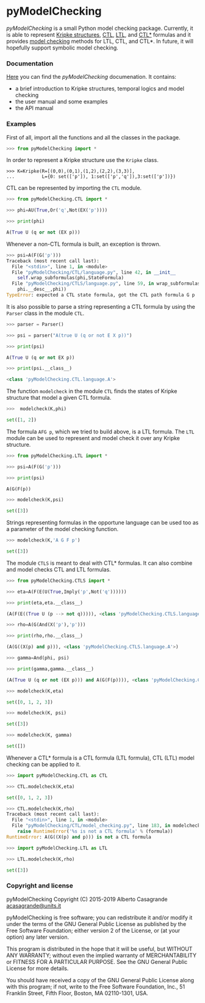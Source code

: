 # pyModelChecking
*pyModelChecking* is a small Python model checking package. Currently, it is able to represent
[Kripke structures][Kripke], [CTL][CTL], [LTL][LTL], and [CTL*][CTLS] formulas and
it provides [model checking][modelchecking] methods for LTL, CTL, and CTL*.
In future, it will hopefully support symbolic model checking.

[Kripke]: https://en.wikipedia.org/wiki/Kripke_structure_%28model_checking%29
[CTL]: https://en.wikipedia.org/wiki/Computation_tree_logic
[modelchecking]: https://en.wikipedia.org/wiki/Model_checking
[LTL]: https://en.wikipedia.org/wiki/Linear_temporal_logic
[CTLS]: https://en.wikipedia.org/wiki/CTL*

### Documentation

[Here][last_doc] you can find the *pyModelChecking* documenation. It contains:
* a brief introduction to Kripke structures, temporal logics and model checking
* the user manual and some examples
* the API manual  

[last_doc]: https://pymodelchecking.readthedocs.io/

### Examples

First of all, import all the functions and all the classes in the package.

```python
>>> from pyModelChecking import *
```

In order to represent a Kripke structure use the `Kripke` class.

```
>>> K=Kripke(R=[(0,0),(0,1),(1,2),(2,2),(3,3)],
...          L={0: set(['p']), 1:set(['p','q']),3:set(['p'])})
```

CTL can be represented by importing the `CTL` module.

```python
>>> from pyModelChecking.CTL import *

>>> phi=AU(True,Or('q',Not(EX('p'))))

>>> print(phi)

A(True U (q or not (EX p)))
```

Whenever a non-CTL formula is built, an exception is thrown.

```python
>>> psi=A(F(G('p')))
Traceback (most recent call last):
  File "<stdin>", line 1, in <module>
  File "pyModelChecking/CTL/language.py", line 42, in __init__
    self.wrap_subformulas(phi,StateFormula)
  File "pyModelChecking/CTLS/language.py", line 59, in wrap_subformulas
    phi.__desc__,phi))
TypeError: expected a CTL state formula, got the CTL path formula G p
```

It is also possible to parse a string representing a CTL formula by using the `Parser` class in the module `CTL`.

```python
>>> parser = Parser()

>>> psi = parser("A(true U (q or not E X p))")

>>> print(psi)

A(True U (q or not EX p))

>>> print(psi.__class__)

<class 'pyModelChecking.CTL.language.A'>
```

The function `modelcheck` in the module `CTL` finds the states of Kripke structure that model a given CTL formula.

```python
>>>  modelcheck(K,phi)

set([1, 2])
```

The formula `AFG p`, which we tried to build above, is a LTL formula.
The `LTL` module can be used to represent and
model check it over any Kripke structure.

```python
>>> from pyModelChecking.LTL import *

>>> psi=A(F(G('p')))

>>> print(psi)

A(G(F(p))

>>> modelcheck(K,psi)

set([3])
```

Strings representing formulas in the opportune language can be used too as a parameter of the model checking function.

```python
>>> modelcheck(K,'A G F p')

set([3])
```

The module `CTLS` is meant to deal with CTL* formulas. It can also combine and model checks CTL and LTL formulas.

```python
>>> from pyModelChecking.CTLS import *

>>> eta=A(F(E(U(True,Imply('p',Not('q'))))))

>>> print(eta,eta.__class__)

(A(F(E((True U (p --> not q))))), <class 'pyModelChecking.CTLS.language.A'>)

>>> rho=A(G(And(X('p'),'p')))

>>> print(rho,rho.__class__)

(A(G((X(p) and p))), <class 'pyModelChecking.CTLS.language.A'>)

>>> gamma=And(phi, psi)

>>> print(gamma,gamma.__class__)

(A(True U (q or not (EX p))) and A(G(F(p)))), <class 'pyModelChecking.CTLS.language.And'>)

>>> modelcheck(K,eta)

set([0, 1, 2, 3])

>>> modelcheck(K, psi)

set([3])

>>> modelcheck(K, gamma)

set([])

```

Whenever a CTL* formula is a CTL formula (LTL formula), CTL (LTL) model checking can
be applied to it.

```python
>>> import pyModelChecking.CTL as CTL

>>> CTL.modelcheck(K,eta)

set([0, 1, 2, 3])

>>> CTL.modelcheck(K,rho)
Traceback (most recent call last):
  File "<stdin>", line 1, in <module>
  File "pyModelChecking/CTL/model_checking.py", line 183, in modelcheck
    raise RuntimeError('%s is not a CTL formula' % (formula))
RuntimeError: A(G((X(p) and p))) is not a CTL formula

>>> import pyModelChecking.LTL as LTL

>>> LTL.modelcheck(K,rho)

set([3])
```

### Copyright and license

pyModelChecking
Copyright (C) 2015-2019  Alberto Casagrande <acasagrande@units.it>

pyModelChecking is free software; you can redistribute it and/or
modify it under the terms of the GNU General Public License
as published by the Free Software Foundation; either version 2
of the License, or (at your option) any later version.

This program is distributed in the hope that it will be useful,
but WITHOUT ANY WARRANTY; without even the implied warranty of
MERCHANTABILITY or FITNESS FOR A PARTICULAR PURPOSE.  See the
GNU General Public License for more details.

You should have received a copy of the GNU General Public License
along with this program; if not, write to the Free Software
Foundation, Inc., 51 Franklin Street, Fifth Floor, Boston, MA  02110-1301, USA.
